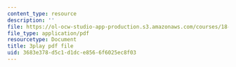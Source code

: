 ```yaml
---
content_type: resource
description: ''
file: https://ol-ocw-studio-app-production.s3.amazonaws.com/courses/18-02sc-multivariable-calculus-fall-2010/3683e378d5c1d1dce8566f6025ec8f03_BbNMKMicWy8.pdf
file_type: application/pdf
resourcetype: Document
title: 3play pdf file
uid: 3683e378-d5c1-d1dc-e856-6f6025ec8f03
---
```

